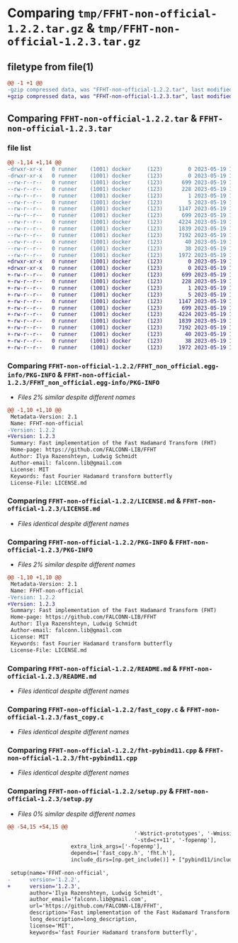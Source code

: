 # Comparing `tmp/FFHT-non-official-1.2.2.tar.gz` & `tmp/FFHT-non-official-1.2.3.tar.gz`

## filetype from file(1)

```diff
@@ -1 +1 @@
-gzip compressed data, was "FFHT-non-official-1.2.2.tar", last modified: Fri May 19 11:32:14 2023, max compression
+gzip compressed data, was "FFHT-non-official-1.2.3.tar", last modified: Fri May 19 11:36:04 2023, max compression
```

## Comparing `FFHT-non-official-1.2.2.tar` & `FFHT-non-official-1.2.3.tar`

### file list

```diff
@@ -1,14 +1,14 @@
-drwxr-xr-x   0 runner    (1001) docker     (123)        0 2023-05-19 11:32:14.021846 FFHT-non-official-1.2.2/
-drwxr-xr-x   0 runner    (1001) docker     (123)        0 2023-05-19 11:32:14.021846 FFHT-non-official-1.2.2/FFHT_non_official.egg-info/
--rw-r--r--   0 runner    (1001) docker     (123)      699 2023-05-19 11:32:14.000000 FFHT-non-official-1.2.2/FFHT_non_official.egg-info/PKG-INFO
--rw-r--r--   0 runner    (1001) docker     (123)      228 2023-05-19 11:32:14.000000 FFHT-non-official-1.2.2/FFHT_non_official.egg-info/SOURCES.txt
--rw-r--r--   0 runner    (1001) docker     (123)        1 2023-05-19 11:32:14.000000 FFHT-non-official-1.2.2/FFHT_non_official.egg-info/dependency_links.txt
--rw-r--r--   0 runner    (1001) docker     (123)        5 2023-05-19 11:32:14.000000 FFHT-non-official-1.2.2/FFHT_non_official.egg-info/top_level.txt
--rw-r--r--   0 runner    (1001) docker     (123)     1147 2023-05-19 11:32:04.000000 FFHT-non-official-1.2.2/LICENSE.md
--rw-r--r--   0 runner    (1001) docker     (123)      699 2023-05-19 11:32:14.021846 FFHT-non-official-1.2.2/PKG-INFO
--rw-r--r--   0 runner    (1001) docker     (123)     4224 2023-05-19 11:32:04.000000 FFHT-non-official-1.2.2/README.md
--rw-r--r--   0 runner    (1001) docker     (123)     1839 2023-05-19 11:32:04.000000 FFHT-non-official-1.2.2/fast_copy.c
--rw-r--r--   0 runner    (1001) docker     (123)     7192 2023-05-19 11:32:04.000000 FFHT-non-official-1.2.2/fht-pybind11.cpp
--rw-r--r--   0 runner    (1001) docker     (123)       40 2023-05-19 11:32:04.000000 FFHT-non-official-1.2.2/fht.c
--rw-r--r--   0 runner    (1001) docker     (123)       38 2023-05-19 11:32:14.021846 FFHT-non-official-1.2.2/setup.cfg
--rw-r--r--   0 runner    (1001) docker     (123)     1972 2023-05-19 11:32:04.000000 FFHT-non-official-1.2.2/setup.py
+drwxr-xr-x   0 runner    (1001) docker     (123)        0 2023-05-19 11:36:04.586660 FFHT-non-official-1.2.3/
+drwxr-xr-x   0 runner    (1001) docker     (123)        0 2023-05-19 11:36:04.586660 FFHT-non-official-1.2.3/FFHT_non_official.egg-info/
+-rw-r--r--   0 runner    (1001) docker     (123)      699 2023-05-19 11:36:04.000000 FFHT-non-official-1.2.3/FFHT_non_official.egg-info/PKG-INFO
+-rw-r--r--   0 runner    (1001) docker     (123)      228 2023-05-19 11:36:04.000000 FFHT-non-official-1.2.3/FFHT_non_official.egg-info/SOURCES.txt
+-rw-r--r--   0 runner    (1001) docker     (123)        1 2023-05-19 11:36:04.000000 FFHT-non-official-1.2.3/FFHT_non_official.egg-info/dependency_links.txt
+-rw-r--r--   0 runner    (1001) docker     (123)        5 2023-05-19 11:36:04.000000 FFHT-non-official-1.2.3/FFHT_non_official.egg-info/top_level.txt
+-rw-r--r--   0 runner    (1001) docker     (123)     1147 2023-05-19 11:35:55.000000 FFHT-non-official-1.2.3/LICENSE.md
+-rw-r--r--   0 runner    (1001) docker     (123)      699 2023-05-19 11:36:04.586660 FFHT-non-official-1.2.3/PKG-INFO
+-rw-r--r--   0 runner    (1001) docker     (123)     4224 2023-05-19 11:35:55.000000 FFHT-non-official-1.2.3/README.md
+-rw-r--r--   0 runner    (1001) docker     (123)     1839 2023-05-19 11:35:55.000000 FFHT-non-official-1.2.3/fast_copy.c
+-rw-r--r--   0 runner    (1001) docker     (123)     7192 2023-05-19 11:35:55.000000 FFHT-non-official-1.2.3/fht-pybind11.cpp
+-rw-r--r--   0 runner    (1001) docker     (123)       40 2023-05-19 11:35:55.000000 FFHT-non-official-1.2.3/fht.c
+-rw-r--r--   0 runner    (1001) docker     (123)       38 2023-05-19 11:36:04.586660 FFHT-non-official-1.2.3/setup.cfg
+-rw-r--r--   0 runner    (1001) docker     (123)     1972 2023-05-19 11:35:55.000000 FFHT-non-official-1.2.3/setup.py
```

### Comparing `FFHT-non-official-1.2.2/FFHT_non_official.egg-info/PKG-INFO` & `FFHT-non-official-1.2.3/FFHT_non_official.egg-info/PKG-INFO`

 * *Files 2% similar despite different names*

```diff
@@ -1,10 +1,10 @@
 Metadata-Version: 2.1
 Name: FFHT-non-official
-Version: 1.2.2
+Version: 1.2.3
 Summary: Fast implementation of the Fast Hadamard Transform (FHT)
 Home-page: https://github.com/FALCONN-LIB/FFHT
 Author: Ilya Razenshteyn, Ludwig Schmidt
 Author-email: falconn.lib@gmail.com
 License: MIT
 Keywords: fast Fourier Hadamard transform butterfly
 License-File: LICENSE.md
```

### Comparing `FFHT-non-official-1.2.2/LICENSE.md` & `FFHT-non-official-1.2.3/LICENSE.md`

 * *Files identical despite different names*

### Comparing `FFHT-non-official-1.2.2/PKG-INFO` & `FFHT-non-official-1.2.3/PKG-INFO`

 * *Files 2% similar despite different names*

```diff
@@ -1,10 +1,10 @@
 Metadata-Version: 2.1
 Name: FFHT-non-official
-Version: 1.2.2
+Version: 1.2.3
 Summary: Fast implementation of the Fast Hadamard Transform (FHT)
 Home-page: https://github.com/FALCONN-LIB/FFHT
 Author: Ilya Razenshteyn, Ludwig Schmidt
 Author-email: falconn.lib@gmail.com
 License: MIT
 Keywords: fast Fourier Hadamard transform butterfly
 License-File: LICENSE.md
```

### Comparing `FFHT-non-official-1.2.2/README.md` & `FFHT-non-official-1.2.3/README.md`

 * *Files identical despite different names*

### Comparing `FFHT-non-official-1.2.2/fast_copy.c` & `FFHT-non-official-1.2.3/fast_copy.c`

 * *Files identical despite different names*

### Comparing `FFHT-non-official-1.2.2/fht-pybind11.cpp` & `FFHT-non-official-1.2.3/fht-pybind11.cpp`

 * *Files identical despite different names*

### Comparing `FFHT-non-official-1.2.2/setup.py` & `FFHT-non-official-1.2.3/setup.py`

 * *Files 0% similar despite different names*

```diff
@@ -54,15 +54,15 @@
                                        '-Wstrict-prototypes', '-Wmissing-prototypes',
                                        '-std=c++11', '-fopenmp'],
                    extra_link_args=['-fopenmp'],
                    depends=['fast_copy.h', 'fht.h'],
                    include_dirs=[np.get_include()] + ["pybind11/include"])
 
 setup(name='FFHT-non-official',
-      version='1.2.2',
+      version='1.2.3',
       author='Ilya Razenshteyn, Ludwig Schmidt',
       author_email='falconn.lib@gmail.com',
       url='https://github.com/FALCONN-LIB/FFHT',
       description='Fast implementation of the Fast Hadamard Transform (FHT)',
       long_description=long_description,
       license='MIT',
       keywords='fast Fourier Hadamard transform butterfly',
```

